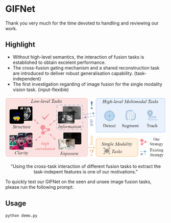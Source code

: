 # GIFNet
Thank you very much for the time devoted to handling and reviewing our work.

## Highlight
- Without high-level semantics, the interaction of fusion tasks is established to obtain excelent performance.
- The cross-fusion gating mechanism and a shared reconstruction task are introduced to deliver robust generalisation capability. (task-independent)
- The first investigation regarding of image fusion for the single modality vision task. (input-flexible)

<div align="center">
  <img src="images/motivation.png" width="700px" />
  <p>"Using the cross-task interaction of different fusion tasks to extract the task-indepent features is one of our motivations."</p>
</div>

To quickly test our GIFNet on the seen and unsee image fusion tasks, please run the following prompt:

## Usage
```
python demo.py
```
